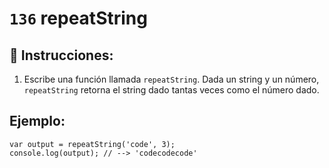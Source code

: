 # `136` repeatString

## 📝 Instrucciones:

1. Escribe una función llamada `repeatString`. Dada un string y un número, `repeatString` retorna el string dado tantas veces como el número dado.

## Ejemplo:

```Js
var output = repeatString('code', 3);
console.log(output); // --> 'codecodecode'
```